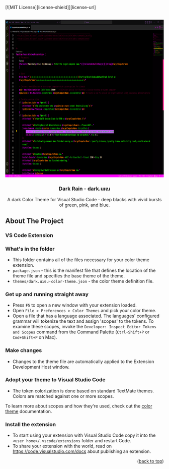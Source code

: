 [![MIT License][license-shield]][license-url]


<!-- PROJECT LOGO -->
<br />
<div align="center">
  <a href="">
    <img src="misc/darkrain-example.png" alt="darkrain-example.png" width="900" height="500">
  </a>

  <h3 align="center">Dark Rain - dark.uıɐɹ</h3>

  <p align="center">A dark Color Theme for Visual Studio Code - deep blacks with vivid bursts of green, pink, and blue.
    <br />
  </p>
</div>


<!-- ABOUT THE PROJECT -->
## About The Project

### VS Code Extension

### What's in the folder

* This folder contains all of the files necessary for your color theme extension.
* `package.json` - this is the manifest file that defines the location of the theme file and specifies the base theme of the theme.
* `themes/dark.uıɐɹ-color-theme.json` - the color theme definition file.

### Get up and running straight away

* Press `F5` to open a new window with your extension loaded.
* Open `File > Preferences > Color Themes` and pick your color theme.
* Open a file that has a language associated. The languages' configured grammar will tokenize the text and assign 'scopes' to the tokens. To examine these scopes, invoke the `Developer: Inspect Editor Tokens and Scopes` command from the Command Palette (`Ctrl+Shift+P` or `Cmd+Shift+P` on Mac).

### Make changes

* Changes to the theme file are automatically applied to the Extension Development Host window.

### Adopt your theme to Visual Studio Code

* The token colorization is done based on standard TextMate themes. Colors are matched against one or more scopes.

To learn more about scopes and how they're used, check out the [color theme](https://code.visualstudio.com/api/extension-guides/color-theme) documentation.

### Install the extension

* To start using your extension with Visual Studio Code copy it into the `<user home>/.vscode/extensions` folder and restart Code.
* To share your extension with the world, read on https://code.visualstudio.com/docs about publishing an extension.

<p align="right">(<a href="#readme-top">back to top</a>)</p>

